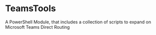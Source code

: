 # TeamsTools
A PowerShell Module, that includes a collection of scripts to expand on Microsoft Teams Direct Routing
